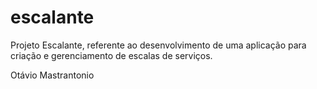 # escalante
Projeto Escalante, referente ao desenvolvimento de uma aplicação para criação e gerenciamento de escalas de serviços.

Otávio Mastrantonio
